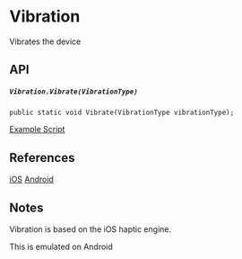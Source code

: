 # Vibration
Vibrates the device

## API
##### `Vibration.Vibrate(VibrationType)`
`public static void Vibrate(VibrationType vibrationType);`

[Example Script](../../../Assets/UnityMobileModuleDemo/Vibration/VibrateDevice.cs)

## References
[iOS](https://developer.apple.com/design/human-interface-guidelines/ios/user-interaction/feedback)
[Android](https://developer.android.com/reference/android/os/Vibrator)

## Notes
Vibration is based on the iOS haptic engine.


This is emulated on Android